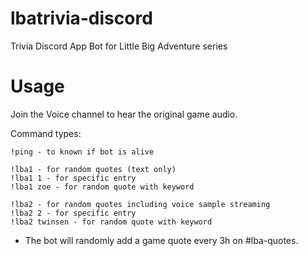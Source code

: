 # lbatrivia-discord
Trivia Discord App Bot for Little Big Adventure series

# Usage
Join the Voice channel to hear the original game audio.

Command types:
```
!ping - to known if bot is alive

!lba1 - for random quotes (text only)
!lba1 1 - for specific entry
!lba1 zoe - for random quote with keyword

!lba2 - for random quotes including voice sample streaming
!lba2 2 - for specific entry
!lba2 twinsen - for random quote with keyword
```

- The bot will randomly add a game quote every 3h on #lba-quotes.
